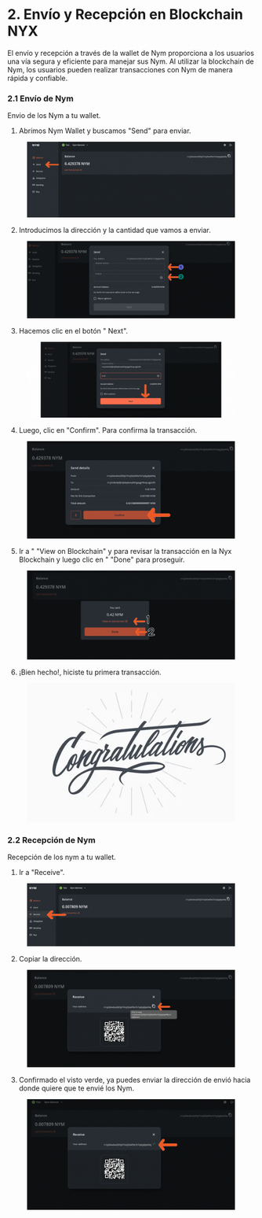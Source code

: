 # 2. Envío y Recepción en Blockchain NYX

El envío y recepción a través de la wallet de Nym proporciona a los usuarios una vía segura y eficiente para manejar sus Nym. Al utilizar la blockchain de Nym, los usuarios pueden realizar transacciones con Nym de manera rápida y confiable.

### 2.1 Envío de Nym

Envio de los Nym a tu wallet.

1. Abrimos Nym Wallet y buscamos "Send" para enviar.

<figure><img src=".gitbook/assets/Diseño sin título (16).gif" alt=""><figcaption></figcaption></figure>

2. Introducimos la dirección y la cantidad que vamos a  enviar.

<figure><img src=".gitbook/assets/Diseño sin título (1) (1).gif" alt=""><figcaption></figcaption></figure>

3. Hacemos clic en el botón " Next".

<figure><img src=".gitbook/assets/Diseño sin título (2) (1).gif" alt=""><figcaption></figcaption></figure>

4. Luego, clic en "Confirm". Para confirma la transacción.

<figure><img src=".gitbook/assets/Diseño sin título (3) (1).gif" alt=""><figcaption></figcaption></figure>

5. Ir a " "View on Blockchain" y para revisar la transacción en la Nyx Blockchain y luego clic en " "Done" para proseguir.&#x20;

<figure><img src=".gitbook/assets/Diseño sin título (4) (1).gif" alt=""><figcaption></figcaption></figure>

6. ¡Bien hecho!, hiciste tu primera transacción.

<figure><img src=".gitbook/assets/image (20).png" alt=""><figcaption></figcaption></figure>

### 2.2 Recepción de Nym

Recepción de los nym a tu wallet.

1. Ir a "Receive".

<figure><img src=".gitbook/assets/Diseño sin título (5) (1).gif" alt=""><figcaption></figcaption></figure>

2. Copiar la dirección.

<figure><img src=".gitbook/assets/Diseño sin título (6) (1).gif" alt=""><figcaption></figcaption></figure>

3. Confirmado el visto verde, ya puedes enviar la dirección de envió hacia  donde quiere que te envié los Nym.

<figure><img src=".gitbook/assets/pa (1) (1).gif" alt=""><figcaption></figcaption></figure>

